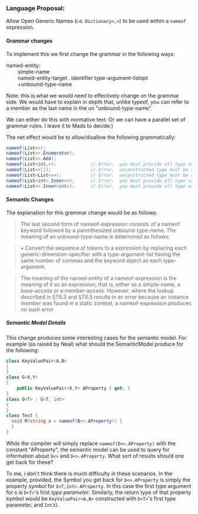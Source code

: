 ### Language Proposal:  
Allow Open Generic Names (i.e. ```Dictionary<,>```) to be used within a ```nameof``` expression.

#### Grammar changes  
To implement this we first change the grammar in the following ways:

named-entity:  
&nbsp;&nbsp;&nbsp;&nbsp;&nbsp;&nbsp;&nbsp;&nbsp;simple-name  
&nbsp;&nbsp;&nbsp;&nbsp;&nbsp;&nbsp;&nbsp;&nbsp;named-entity-target   .   identifier   type-argument-listopt  
&nbsp;&nbsp;&nbsp;&nbsp;&nbsp;&nbsp;&nbsp;&nbsp;+unbound-type-name  

Note: this is what we would need to effectively change on the grammar side.  We would have to explain in depth that, unlike typeof, you can refer to a member as the last name in the un "unbound-type-name".

We can either do this with normative text.  Or we can have a parallel set of grammar rules.  I leave it to Mads to decide:)

The net effect would be to allow/disallow the following grammatically: 

```c#
nameof(List<>);
nameof(List<>.Enumerator);
nameof(List<>.Add);
nameof(List<int,>);             // Error.  you must provide all type arguments, or no type arguments.
nameof(List<>[]);               // Error.  unconstructed type must be at top level.
nameof(List<List<>>);           // Error.  unconstructed type must be at top level.
nameof(List<int>.Inner<>);      // Error.  you must provide all type arguments, or no type arguments.
nameof(List<>.Inner<int>);      // Error.  you must provide all type arguments, or no type arguments.
```

#### Semantic Changes  

The explanation for this grammar change would be as follows:


> The last second form of nameof-expression consists of a nameof keyword followed by a parenthesized unbound-type-name.  The meaning of an unbound-type-name is determined as follows:  

> •	Convert the sequence of tokens to a expression by replacing each generic-dimension-specifier with a type-argument-list having the same number of commas and the keyword object as each type-argument.  

> The meaning of the named-entity of a nameof-expression is the meaning of it as an expression; that is, either as a simple-name, a base-access or a member-access. However, where the lookup described in §7.6.3 and §7.6.5 results in an error because an instance member was found in a static context, a nameof-expression produces no such error


##### Semantic Model Details  
This change produces some interesting cases for the semantic model.  For example (as raised by Neal) what should the SemanticModel produce for the following:

```C#
class KeyValuePair<A,B> 
{
}
class G<X,Y>
{
    public KeyValuePair<X,Y> AProperty { get; }
}
class D<T> : G<T, int>
{
}
class Test {
  void M(string s = nameof(D<>.AProperty)) {
  }
}
```

While the compiler will simply replace ```nameof(D<>.AProperty)``` with the constant "AProperty", the semantic model can be used to query for information about ```D<>``` and ```D<>.AProperty```.  What sort of results should one get back for these?  

To me, i don't think there is much difficulty in these scenarios.  In the example, provided, the Symbol you get back for ```D<>.AProperty``` is simply the property symbol for ```G<T,int>.AProperty```.  In this case the first type argument for ```G``` is ```D<T>```'s first *type parameter*.  Similarly, the return type of that property symbol would be ```KeyValuePair<A,B>``` constructed with ```D<T>```'s first type parameter, and ```Int32```.
